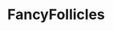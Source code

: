 ---
title: FancyFollicles
crosslinks:
- u_imguralbumbot
- curlyhair
- youtubefactsbot
- HaircareScience
- Hair
- livven
- youtubot
- tmsbmeta
- PhotoshopRequest
- shorthairedhotties
- fountainpens
- EliteDangerous
- MakeupAddiction
- aww
- orlando
- toast
- WTF
- sexyhair
- john_yukis_bots
- SubredditDrama
---